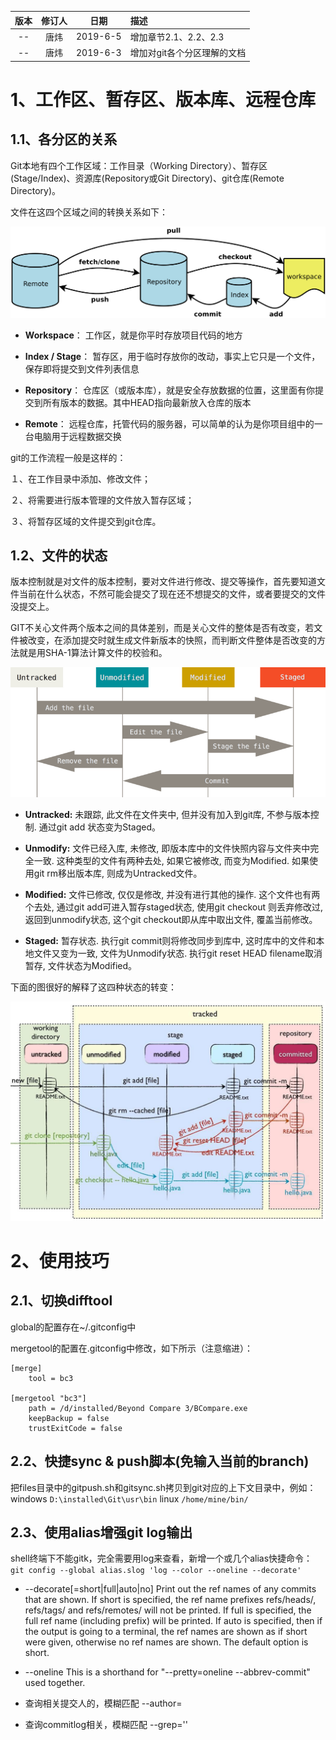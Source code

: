 | 版本 | 修订人 |   日期   | 描述                        |
| :--: | :----: | :------: | :-------------------------- |
|  --  |  唐炜  | 2019-6-5 | 增加章节2.1、2.2、2.3       |
|  --  |  唐炜  | 2019-6-3 | 增加对git各个分区理解的文档 |



# 1、工作区、暂存区、版本库、远程仓库

## 1.1、各分区的关系

Git本地有四个工作区域：工作目录（Working Directory）、暂存区(Stage/Index)、资源库(Repository或Git Directory)、git仓库(Remote Directory)。

文件在这四个区域之间的转换关系如下：

![](files\git_areas.png)

- **Workspace**： 工作区，就是你平时存放项目代码的地方

- **Index / Stage**： 暂存区，用于临时存放你的改动，事实上它只是一个文件，保存即将提交到文件列表信息

- **Repository**： 仓库区（或版本库），就是安全存放数据的位置，这里面有你提交到所有版本的数据。其中HEAD指向最新放入仓库的版本

- **Remote**： 远程仓库，托管代码的服务器，可以简单的认为是你项目组中的一台电脑用于远程数据交换



git的工作流程一般是这样的：

１、在工作目录中添加、修改文件；

２、将需要进行版本管理的文件放入暂存区域；

３、将暂存区域的文件提交到git仓库。



## 1.2、文件的状态

版本控制就是对文件的版本控制，要对文件进行修改、提交等操作，首先要知道文件当前在什么状态，不然可能会提交了现在还不想提交的文件，或者要提交的文件没提交上。

GIT不关心文件两个版本之间的具体差别，而是关心文件的整体是否有改变，若文件被改变，在添加提交时就生成文件新版本的快照，而判断文件整体是否改变的方法就是用SHA-1算法计算文件的校验和。

![](files\git_file_states.png)

- **Untracked:**   未跟踪, 此文件在文件夹中, 但并没有加入到git库, 不参与版本控制. 通过git add 状态变为Staged。

- **Unmodify:**   文件已经入库, 未修改, 即版本库中的文件快照内容与文件夹中完全一致. 这种类型的文件有两种去处, 如果它被修改, 而变为Modified.
  如果使用git rm移出版本库, 则成为Untracked文件。

- **Modified:** 文件已修改, 仅仅是修改, 并没有进行其他的操作. 这个文件也有两个去处, 通过git add可进入暂存staged状态, 使用git checkout 则丢弃修改过, 返回到unmodify状态, 这个git checkout即从库中取出文件, 覆盖当前修改。

- **Staged:** 暂存状态. 执行git commit则将修改同步到库中, 这时库中的文件和本地文件又变为一致, 文件为Unmodify状态. 执行git reset HEAD filename取消暂存, 文件状态为Modified。

 下面的图很好的解释了这四种状态的转变：

![](files\git_file_state_transfer.png)



# 2、使用技巧

## 2.1、切换difftool

global的配置存在~/.gitconfig中 

mergetool的配置在.gitconfig中修改，如下所示（注意缩进）： 

```properties
[merge]
    tool = bc3

[mergetool "bc3"]
    path = /d/installed/Beyond Compare 3/BCompare.exe
    keepBackup = false
    trustExitCode = false
```



## 2.2、快捷sync & push脚本(免输入当前的branch)

把files目录中的gitpush.sh和gitsync.sh拷贝到git对应的上下文目录中，例如：
windows
    `D:\installed\Git\usr\bin`
linux
    `/home/mine/bin/`



## 2.3、使用alias增强git log输出

shell终端下不能gitk，完全需要用log来查看，新增一个或几个alias快捷命令：
`git config --global alias.slog 'log --color --oneline --decorate'`

- --decorate[=short|full|auto|no]
  Print out the ref names of any commits that are shown. If short is specified, the ref name prefixes refs/heads/, refs/tags/ and refs/remotes/ will not be printed. If full is specified, the full ref name (including prefix) will be printed. If auto is specified, then if the output is going to a terminal, the ref names are shown as if short were given, otherwise no ref names are shown. The default option is short.

- --oneline
  This is a shorthand for "--pretty=oneline --abbrev-commit" used together.

- 查询相关提交人的，模糊匹配
  --author=

- 查询commitlog相关，模糊匹配
  --grep=''















